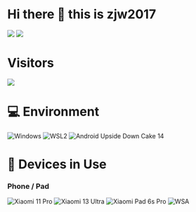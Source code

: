 # Hi there 👋 this is zjw2017

![](https://github-readme-stats-raui5o0f2-zjw2017s-projects.vercel.app/api?username=zjw2017&show_icons=true&hide_border=true&include_all_commits=true&theme=transparent)
![](https://github-readme-stats-raui5o0f2-zjw2017s-projects.vercel.app/api/top-langs/?username=zjw2017&layout=compact&langs_count=10&hide=Python&exclude_repo=Cemiuiler,action-tmate,Aquarius223-s-sdm845-kernel&theme=transparent)

# Visitors

![](https://count.getloli.com/get/@zjw2017?theme=gelbooru)

# 💻 Environment

![Windows](https://img.shields.io/badge/Windows%2011%20Pro%2024H2-00BBFF?style=flat-square&logo=Windows&logoColor=ffffff)
![WSL2](https://img.shields.io/badge/WSL2%20Ubuntu%2024%2e04%20LTS-DD4814?style=flat-square&logo=ubuntu&logoColor=ffffff)
![Android Upside Down Cake 14](https://img.shields.io/badge/Android%20Upside%20Down%20Cake%2014-3DDC84?style=flat-square&logo=android&logoColor=ffffff)

# 📱 Devices in Use

### Phone / Pad

![Xiaomi 11 Pro](https://img.shields.io/badge/Xiaomi%2011%20Pro-FD4900?style=flat-square&logo=xiaomi&logoColor=ffffff)
![Xiaomi 13 Ultra](https://img.shields.io/badge/Xiaomi%2013%20Ultra-FD4900?style=flat-square&logo=xiaomi&logoColor=ffffff)
![Xiaomi Pad 6s Pro](https://img.shields.io/badge/Xiaomi%20Pad%206S%20Pro-FD4900?style=flat-square&logo=xiaomi&logoColor=ffffff)
![WSA](https://img.shields.io/badge/Windows%20Subsystem%20For%20Android%2013-3DDC84?style=flat-square&logo=Android&logoColor=ffffff)
